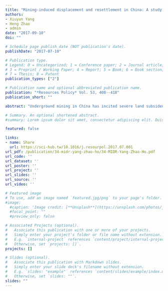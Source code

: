 ```yaml
---
title: "Mining-induced displacement and resettlement in China: A study covering 27 villages in 6 provinces"
authors:
- Xiuyun Yang
- Heng Zhao
- admin
date: "2017-09-10"
doi: ""

# Schedule page publish date (NOT publication's date).
publishDate: "2017-07-10"

# Publication type.
# Legend: 0 = Uncategorized; 1 = Conference paper; 2 = Journal article;
# 3 = Preprint / Working Paper; 4 = Report; 5 = Book; 6 = Book section;
# 7 = Thesis; 8 = Patent
publication_types: ["2"]

# Publication name and optional abbreviated publication name.
publication: "*Resources Policy* Vol. 53, 408--418"
publication_short: ""

abstract: "Underground mining in China has incited severe land subsidence causing the forced eviction of millions of farmers. Here we report on one of the earliest Chinese studies on Mining-Induced Displacement and Resettlement (MIDR), based on a farm household survey (n = 230) and semi-structured interviews (n = 29) in Shaanxi, Shanxi, Shandong, Jiangsu, Chongqing and Hunan. It was found that displaced farmers were overall insufficiently compensated for mining-induced damage. Respondents expressed concerns over higher living costs in the relocation villages, and were ill-informed about resettlement schemes. We also found widespread conflict between farmers, mining companies and local government, this being the case in over two-thirds of the surveyed villages. Through additional institutional analysis it is ascertained that existing policies and laws predominantly focus on surface rather than underground mining. Compensation is rarely provided unless damage to land and housing has grown to unmanageable proportions. In result, displacement and resettlement is generally chosen as a sole, yet, final solution. The study includes cases on coal, lead, zinc and manganese. Based on the analysis, we call for a revision of mining policies and the establishment of state-supported compensation schemes in order to minimize conflict and farmers’ socio-economic vulnerability."

# Summary. An optional shortened abstract.
#summary: Lorem ipsum dolor sit amet, consectetur adipiscing elit. Duis posuere tellus ac convallis placerat. Proin tincidunt magna sed ex sollicitudin condimentum.

featured: false

links:
- name: Share
  url: https://sci-hub.tw/10.1016/j.resourpol.2017.07.001
url_pdf: /publication/34-midr-yang-zhao-ho/34-MIDR-Yang-Zhao-Ho.pdf
url_code: ''
url_dataset: ''
url_poster: ''
url_project: ''
url_slides: ''
url_source: ''
url_video: ''

# Featured image
# To use, add an image named `featured.jpg/png` to your page's folder. 
#image:
  #caption: 'Image credit: [**Unsplash**](https://unsplash.com/photos/jdD8gXaTZsc)'
  #focal_point: ""
  #preview_only: false

# Associated Projects (optional).
#   Associate this publication with one or more of your projects.
#   Simply enter your project's folder or file name without extension.
#   E.g. `internal-project` references `content/project/internal-project/index.md`.
#   Otherwise, set `projects: []`.
projects: []

# Slides (optional).
#   Associate this publication with Markdown slides.
#   Simply enter your slide deck's filename without extension.
#   E.g. `slides: "example"` references `content/slides/example/index.md`.
#   Otherwise, set `slides: ""`.
slides: ""
---
```

